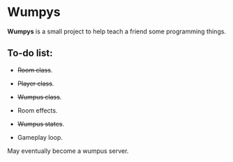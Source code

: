 # Wumpys

**Wumpys** is a small project to help teach a friend some programming things.

## To-do list:

* ~~Room class~~.

* ~~Player class~~.

* ~~Wumpus class~~.

* Room effects.

* ~~Wumpus states~~.

* Gameplay loop.

May eventually become a wumpus server.
